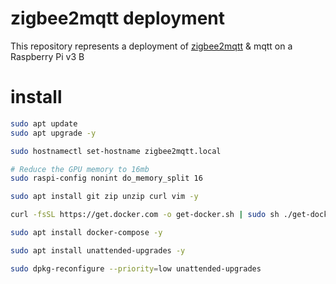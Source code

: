 # zigbee2mqtt deployment

This repository represents a deployment of [zigbee2mqtt](https://www.zigbee2mqtt.io/) & mqtt on a Raspberry Pi v3 B

# install

```bash
sudo apt update
sudo apt upgrade -y

sudo hostnamectl set-hostname zigbee2mqtt.local

# Reduce the GPU memory to 16mb
sudo raspi-config nonint do_memory_split 16

sudo apt install git zip unzip curl vim -y

curl -fsSL https://get.docker.com -o get-docker.sh | sudo sh ./get-docker.sh

sudo apt install docker-compose -y

sudo apt install unattended-upgrades -y

sudo dpkg-reconfigure --priority=low unattended-upgrades

```
